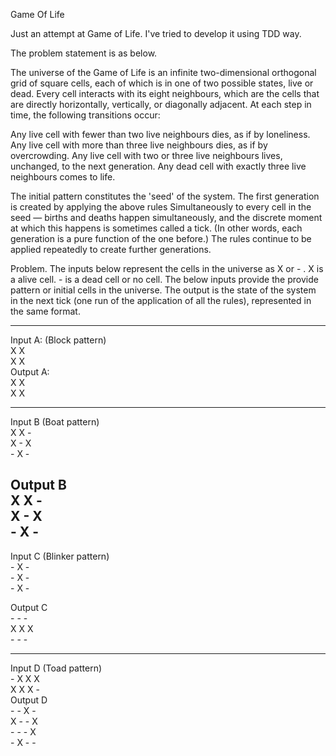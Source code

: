 Game Of Life

Just an attempt at Game of Life. I've tried to develop it using TDD way. 

The problem statement is as below. 

 
The universe of the Game of Life is an infinite two-dimensional orthogonal grid of square cells, each of which is in one of two possible states, live or dead. Every cell interacts with its eight neighbours, which are the cells that are directly horizontally, vertically, or diagonally adjacent. At each step in time, the following transitions occur:

Any live cell with fewer than two live neighbours dies, as if by loneliness.
Any live cell with more than three live neighbours dies, as if by overcrowding.
Any live cell with two or three live neighbours lives, unchanged, to the next generation.
Any dead cell with exactly three live neighbours comes to life.


The initial pattern constitutes the 'seed' of the system. The first generation is created by applying the above rules Simultaneously to every cell in the seed — births and deaths happen simultaneously, and the discrete moment at which this happens is sometimes called a tick. (In other words, each generation is a pure function of the one before.) The rules continue to be applied repeatedly to create further generations.
 
Problem.
The inputs below represent the cells in the universe as X or - . X is a alive cell. - is a dead cell or no cell. The below inputs provide the provide pattern or initial cells in the universe. The output is the state of the system in the next tick (one run of the application of all the rules), represented in the same format.
 
-------------------------------------------------------------------------------------------
Input A:
(Block pattern)
	<br/>
	X X
	<br/>
	X X
	<br/>
Output A:
	<br/>
	X X
	<br/>
	X X
	<br/>
 
-------------------------------------------------------------------------------------------
Input B
(Boat pattern)
	<br/>
	X X -
	<br/>
	X - X
	<br/>
	- X -
	<br/> 

Output B
	<br/>
	X X -
	<br/>
	X - X
	<br/>
	- X -
 	<br/>
-------------------------------------------------------------------------------------------
Input C
(Blinker pattern)
	<br/>
	- X -
	<br/>
	- X -
	<br/>
	- X -
	<br/>

Output C
	<br/>
	- - -
	<br/>
	X X X
	<br/>
	- - -
	<br/>
	
-------------------------------------------------------------------------------------------
Input D
(Toad pattern)
	<br/>
	- X X X
	<br/>
	X X X -
	<br/>
Output D
	<br/>
	- - X -
	<br/>
	X - - X
	<br/>
	- - - X
	<br/>
	- X - -
	<br/>

